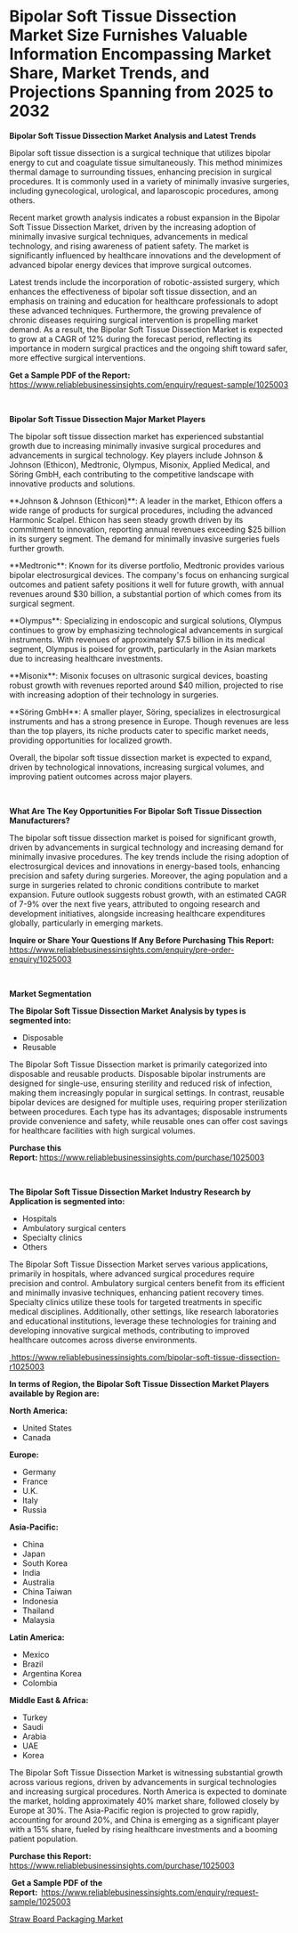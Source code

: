 <p><h1>Bipolar Soft Tissue Dissection Market Size Furnishes Valuable Information Encompassing Market Share, Market Trends, and Projections Spanning from 2025 to 2032</h1></p><p><strong>Bipolar Soft Tissue Dissection Market Analysis and Latest Trends</strong></p>
<p><p>Bipolar soft tissue dissection is a surgical technique that utilizes bipolar energy to cut and coagulate tissue simultaneously. This method minimizes thermal damage to surrounding tissues, enhancing precision in surgical procedures. It is commonly used in a variety of minimally invasive surgeries, including gynecological, urological, and laparoscopic procedures, among others. </p><p>Recent market growth analysis indicates a robust expansion in the Bipolar Soft Tissue Dissection Market, driven by the increasing adoption of minimally invasive surgical techniques, advancements in medical technology, and rising awareness of patient safety. The market is significantly influenced by healthcare innovations and the development of advanced bipolar energy devices that improve surgical outcomes.</p><p>Latest trends include the incorporation of robotic-assisted surgery, which enhances the effectiveness of bipolar soft tissue dissection, and an emphasis on training and education for healthcare professionals to adopt these advanced techniques. Furthermore, the growing prevalence of chronic diseases requiring surgical intervention is propelling market demand. As a result, the Bipolar Soft Tissue Dissection Market is expected to grow at a CAGR of 12% during the forecast period, reflecting its importance in modern surgical practices and the ongoing shift toward safer, more effective surgical interventions.</p></p>
<p><strong>Get a Sample PDF of the Report:&nbsp;</strong> <a href="https://www.reliablebusinessinsights.com/enquiry/request-sample/1025003?utm_campaign=3273&utm_medium=2&utm_source=Github&utm_content=ia&utm_term=22032025&utm_id=bipolar-soft-tissue-dissection">https://www.reliablebusinessinsights.com/enquiry/request-sample/1025003</a></p>
<p>&nbsp;</p>
<p><strong>Bipolar Soft Tissue Dissection Major Market Players</strong></p>
<p><p>The bipolar soft tissue dissection market has experienced substantial growth due to increasing minimally invasive surgical procedures and advancements in surgical technology. Key players include Johnson & Johnson (Ethicon), Medtronic, Olympus, Misonix, Applied Medical, and Söring GmbH, each contributing to the competitive landscape with innovative products and solutions.</p><p>**Johnson & Johnson (Ethicon)**: A leader in the market, Ethicon offers a wide range of products for surgical procedures, including the advanced Harmonic Scalpel. Ethicon has seen steady growth driven by its commitment to innovation, reporting annual revenues exceeding $25 billion in its surgery segment. The demand for minimally invasive surgeries fuels further growth.</p><p>**Medtronic**: Known for its diverse portfolio, Medtronic provides various bipolar electrosurgical devices. The company's focus on enhancing surgical outcomes and patient safety positions it well for future growth, with annual revenues around $30 billion, a substantial portion of which comes from its surgical segment.</p><p>**Olympus**: Specializing in endoscopic and surgical solutions, Olympus continues to grow by emphasizing technological advancements in surgical instruments. With revenues of approximately $7.5 billion in its medical segment, Olympus is poised for growth, particularly in the Asian markets due to increasing healthcare investments.</p><p>**Misonix**: Misonix focuses on ultrasonic surgical devices, boasting robust growth with revenues reported around $40 million, projected to rise with increasing adoption of their technology in surgeries.</p><p>**Söring GmbH**: A smaller player, Söring, specializes in electrosurgical instruments and has a strong presence in Europe. Though revenues are less than the top players, its niche products cater to specific market needs, providing opportunities for localized growth.</p><p>Overall, the bipolar soft tissue dissection market is expected to expand, driven by technological innovations, increasing surgical volumes, and improving patient outcomes across major players.</p></p>
<p>&nbsp;</p>
<p><strong>What Are The Key Opportunities For Bipolar Soft Tissue Dissection Manufacturers?</strong></p>
<p><p>The bipolar soft tissue dissection market is poised for significant growth, driven by advancements in surgical technology and increasing demand for minimally invasive procedures. The key trends include the rising adoption of electrosurgical devices and innovations in energy-based tools, enhancing precision and safety during surgeries. Moreover, the aging population and a surge in surgeries related to chronic conditions contribute to market expansion. Future outlook suggests robust growth, with an estimated CAGR of 7-9% over the next five years, attributed to ongoing research and development initiatives, alongside increasing healthcare expenditures globally, particularly in emerging markets.</p></p>
<p><strong>Inquire or Share Your Questions If Any Before Purchasing This Report:</strong> <a href="https://www.reliablebusinessinsights.com/enquiry/pre-order-enquiry/1025003?utm_campaign=3273&utm_medium=2&utm_source=Github&utm_content=ia&utm_term=22032025&utm_id=bipolar-soft-tissue-dissection">https://www.reliablebusinessinsights.com/enquiry/pre-order-enquiry/1025003</a></p>
<p>&nbsp;</p>
<p><strong>Market Segmentation</strong></p>
<p><strong>The Bipolar Soft Tissue Dissection Market Analysis by types is segmented into:</strong></p>
<p><ul><li>Disposable</li><li>Reusable</li></ul></p>
<p><p>The Bipolar Soft Tissue Dissection market is primarily categorized into disposable and reusable products. Disposable bipolar instruments are designed for single-use, ensuring sterility and reduced risk of infection, making them increasingly popular in surgical settings. In contrast, reusable bipolar devices are designed for multiple uses, requiring proper sterilization between procedures. Each type has its advantages; disposable instruments provide convenience and safety, while reusable ones can offer cost savings for healthcare facilities with high surgical volumes.</p></p>
<p><strong>Purchase this Report:&nbsp;</strong><a href="https://www.reliablebusinessinsights.com/purchase/1025003?utm_campaign=3273&utm_medium=2&utm_source=Github&utm_content=ia&utm_term=22032025&utm_id=bipolar-soft-tissue-dissection">https://www.reliablebusinessinsights.com/purchase/1025003</a></p>
<p>&nbsp;</p>
<p><strong>The Bipolar Soft Tissue Dissection Market Industry Research by Application is segmented into:</strong></p>
<p><ul><li>Hospitals</li><li>Ambulatory surgical centers</li><li>Specialty clinics</li><li>Others</li></ul></p>
<p><p>The Bipolar Soft Tissue Dissection Market serves various applications, primarily in hospitals, where advanced surgical procedures require precision and control. Ambulatory surgical centers benefit from its efficient and minimally invasive techniques, enhancing patient recovery times. Specialty clinics utilize these tools for targeted treatments in specific medical disciplines. Additionally, other settings, like research laboratories and educational institutions, leverage these technologies for training and developing innovative surgical methods, contributing to improved healthcare outcomes across diverse environments.</p></p>
<p><a href="https://www.reliablebusinessinsights.com/bipolar-soft-tissue-dissection-r1025003?utm_campaign=3273&utm_medium=2&utm_source=Github&utm_content=ia&utm_term=22032025&utm_id=bipolar-soft-tissue-dissection">&nbsp;https://www.reliablebusinessinsights.com/bipolar-soft-tissue-dissection-r1025003</a></p>
<p><strong>In terms of Region, the Bipolar Soft Tissue Dissection Market Players available by Region are:</strong></p>
<p>
    <p> <strong> North America: </strong>
        <ul>
            <li>United States</li>
            <li>Canada</li>
        </ul>
        </p> 
    <p> <strong> Europe: </strong>
        <ul>
            <li>Germany</li>
            <li>France</li>
            <li>U.K.</li>
            <li>Italy</li>
            <li>Russia</li>
        </ul>
        </p> 
    <p> <strong> Asia-Pacific: </strong>
        <ul>
            <li>China</li>
            <li>Japan</li>
            <li>South Korea</li>
            <li>India</li>
            <li>Australia</li>
            <li>China Taiwan</li>
            <li>Indonesia</li>
            <li>Thailand</li>
            <li>Malaysia</li>
        </ul>
        </p> 
    <p> <strong> Latin America: </strong>
        <ul>
            <li>Mexico</li>
            <li>Brazil</li>
            <li>Argentina Korea</li>
            <li>Colombia</li>
        </ul>
        </p> 
    <p> <strong> Middle East & Africa: </strong>
        <ul>
            <li>Turkey</li>
            <li>Saudi</li>
            <li>Arabia</li>
            <li>UAE</li>
            <li>Korea</li>
        </ul>
    </p>
    </p>
<p><p>The Bipolar Soft Tissue Dissection Market is witnessing substantial growth across various regions, driven by advancements in surgical technologies and increasing surgical procedures. North America is expected to dominate the market, holding approximately 40% market share, followed closely by Europe at 30%. The Asia-Pacific region is projected to grow rapidly, accounting for around 20%, and China is emerging as a significant player with a 15% share, fueled by rising healthcare investments and a booming patient population.</p></p>
<p><strong>Purchase this Report: </strong><a href="https://www.reliablebusinessinsights.com/purchase/1025003?utm_campaign=3273&utm_medium=2&utm_source=Github&utm_content=ia&utm_term=22032025&utm_id=bipolar-soft-tissue-dissection">https://www.reliablebusinessinsights.com/purchase/1025003</a></p>
<p>&nbsp;<strong>Get a Sample PDF of the Report:&nbsp;&nbsp;</strong><a href="https://www.reliablebusinessinsights.com/enquiry/request-sample/1025003?utm_campaign=3273&utm_medium=2&utm_source=Github&utm_content=ia&utm_term=22032025&utm_id=bipolar-soft-tissue-dissection">https://www.reliablebusinessinsights.com/enquiry/request-sample/1025003</a></p>
<p><strong></strong></p>
<p><p><a href="https://github.com/alejnaouare/Market-Research-Report-List-1/blob/main/straw-board-packaging-market.md?utm_campaign=3273&utm_medium=2&utm_source=Github&utm_content=ia&utm_term=22032025&utm_id=bipolar-soft-tissue-dissection">Straw Board Packaging Market</a></p></p>